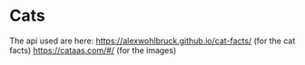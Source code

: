 # Cats

The api used are here: 
https://alexwohlbruck.github.io/cat-facts/ (for the cat facts)
https://cataas.com/#/ (for the images)
